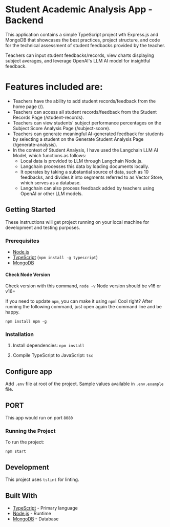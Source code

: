 # Student Academic Analysis App - Backend

This application contains a simple TypeScript project wth Express.js and MongoDB that showcases the best practices, project structure, and code for the technical assessment of student feedbacks provided by the teacher.

Teachers can input student feedbacks/records, view charts displaying subject averages, and leverage OpenAI's LLM AI model for insightful feedback.

# Features included are:

- Teachers have the ability to add student records/feedback from the home page (/).
- Teachers can access all student records/feedback from the Student Records Page (/student-records).
- Teachers can view students' subject performance percentages on the Subject Score Analysis Page (/subject-score).
- Teachers can generate meaningful AI-generated feedback for students by selecting a student on the Generate Student Analysis Page (/generate-analysis).
- In the context of Student Analysis, I have used the Langchain LLM AI Model, which functions as follows:
  - Local data is provided to LLM through Langchain Node.js.
  - Langchain processes this data by loading documents locally.
  - It operates by taking a substantial source of data, such as 10 feedbacks, and divides it into segments referred to as Vector Store, which serves as a database.
  - Langchain can also process feedback added by teachers using OpenAI or other LLM models.

## Getting Started

These instructions will get project running on your local machine for development and testing purposes.

### Prerequisites

- [Node.js](https://nodejs.org/)
- [TypeScript](https://www.typescriptlang.org/) (`npm install -g typescript`)
- [MongoDB](https://www.mongodb.com/)

#### Check Node Version

Check version with this command, `node -v`
Node version should be v16 or v16+

If you need to update `npm`, you can make it using `npm`! Cool right? After running the following command, just open again the command line and be happy.

`npm install npm -g`

### Installation

1. Install dependencies:
   `npm install`

2. Compile TypeScript to JavaScript:
   `tsc`

## Configure app

Add `.env` file at root of the project. Sample values available in `.env.example` file.

## PORT

This app would run on port `8080`

### Running the Project

To run the project:

`npm start`

## Development

This project uses `tslint` for linting.


## Built With

- [TypeScript](https://www.typescriptlang.org/) - Primary language
- [Node.js](https://nodejs.org/) - Runtime
- [MongoDB](https://www.mongodb.com/) - Database
